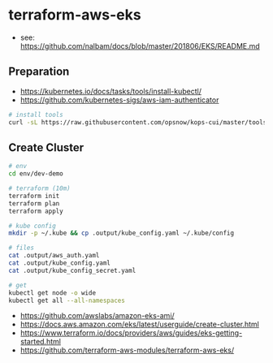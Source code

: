 # terraform-aws-eks

* see: <https://github.com/nalbam/docs/blob/master/201806/EKS/README.md>

## Preparation

* <https://kubernetes.io/docs/tasks/tools/install-kubectl/>
* <https://github.com/kubernetes-sigs/aws-iam-authenticator>

```bash
# install tools
curl -sL https://raw.githubusercontent.com/opsnow/kops-cui/master/tools.sh | bash
```

## Create Cluster

```bash
# env
cd env/dev-demo

# terraform (10m)
terraform init
terraform plan
terraform apply

# kube config
mkdir -p ~/.kube && cp .output/kube_config.yaml ~/.kube/config

# files
cat .output/aws_auth.yaml
cat .output/kube_config.yaml
cat .output/kube_config_secret.yaml

# get
kubectl get node -o wide
kubectl get all --all-namespaces
```

* <https://github.com/awslabs/amazon-eks-ami/>
* <https://docs.aws.amazon.com/eks/latest/userguide/create-cluster.html>
* <https://www.terraform.io/docs/providers/aws/guides/eks-getting-started.html>
* <https://github.com/terraform-aws-modules/terraform-aws-eks/>
